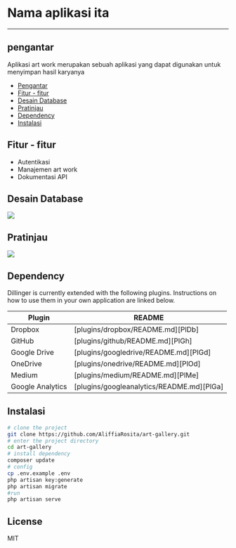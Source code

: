 # Nama aplikasi ita
----

## pengantar
Aplikasi art work merupakan sebuah aplikasi yang dapat digunakan untuk menyimpan hasil karyanya

- [Pengantar](#pengantar)
- [Fitur - fitur](#fitur-fitur)
- [Desain Database](#desain-database)
- [Pratinjau](#pratinjau)
- [Dependency](#dependency)
- [Instalasi](#instalasi)

## Fitur - fitur

- Autentikasi
- Manajemen art work
- Dokumentasi API

## Desain Database
![](https://pandao.github.io/editor.md/examples/images/4.jpg)

## Pratinjau
![](https://pandao.github.io/editor.md/examples/images/4.jpg)

## Dependency

Dillinger is currently extended with the following plugins.
Instructions on how to use them in your own application are linked below.

| Plugin | README |
| ------ | ------ |
| Dropbox | [plugins/dropbox/README.md][PlDb] |
| GitHub | [plugins/github/README.md][PlGh] |
| Google Drive | [plugins/googledrive/README.md][PlGd] |
| OneDrive | [plugins/onedrive/README.md][PlOd] |
| Medium | [plugins/medium/README.md][PlMe] |
| Google Analytics | [plugins/googleanalytics/README.md][PlGa] |

## Instalasi

```bash
# clone the project
git clone https://github.com/AliffiaRosita/art-gallery.git
# enter the project directory
cd art-gallery
# install dependency
composer update
# config
cp .env.example .env
php artisan key:generate
php artisan migrate
#run
php artisan serve
```

## License

MIT